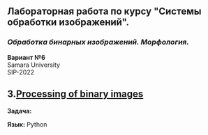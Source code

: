## Лабораторная работа по курсу "Системы обработки изображений".<br/>
### *Обработка бинарных изображений. Морфология.* <br/>
**Вариант №6** <br/>
Samara University <br/>
SIP-2022

## 3.[Processing of binary images](https://github.com/Dark-MonkGI/)

**Задача:** <br/>


**Язык:** Python <br/> 
